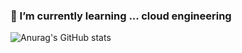 ### 🌱 I’m currently learning ... cloud engineering


![Anurag's GitHub stats](https://github-readme-stats.vercel.app/api/top-langs/?username=mandoo-it&langs_count=8&count_private=truee&layout=compact&hide_border=true&bg_color=#A8CBEB)
